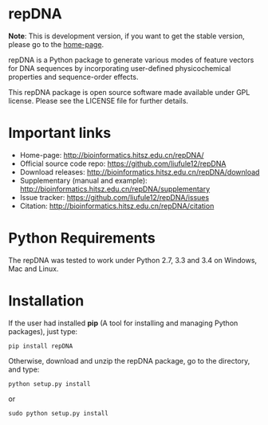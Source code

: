 repDNA
======


**Note**: This is development version, if you want to get the stable version, please go to the [home-page](http://bioinformatics.hitsz.edu.cn/repDNA/).

repDNA is a Python package to generate various modes of feature vectors for DNA sequences by incorporating user-defined physicochemical properties and sequence-order effects.

This repDNA package is open source software made available under GPL license. Please see the LICENSE file for further details.


Important links
===============

- Home-page: http://bioinformatics.hitsz.edu.cn/repDNA/
- Official source code repo: https://github.com/liufule12/repDNA
- Download releases: http://bioinformatics.hitsz.edu.cn/repDNA/download
- Supplementary (manual and example): http://bioinformatics.hitsz.edu.cn/repDNA/supplementary
- Issue tracker: https://github.com/liufule12/repDNA/issues
- Citation: http://bioinformatics.hitsz.edu.cn/repDNA/citation


Python Requirements
===================

The repDNA was tested to work under Python 2.7, 3.3 and 3.4 on Windows, Mac and Linux.


Installation
============

If the user had installed **pip** (A tool for installing and managing Python packages), just type:

`pip install repDNA`

Otherwise, download and unzip the repDNA package, go to the directory, and type:

`python setup.py install`

or

`sudo python setup.py install`